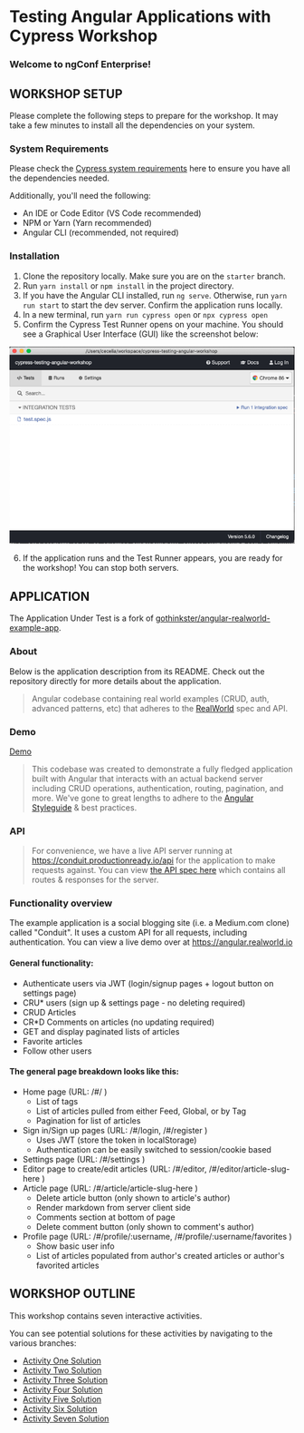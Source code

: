 # Testing Angular Applications with Cypress Workshop

### Welcome to ngConf Enterprise!

## WORKSHOP SETUP

Please complete the following steps to prepare for the workshop. It may take a few minutes to install all the dependencies on your system.

### System Requirements

Please check the [Cypress system requirements](https://docs.cypress.io/guides/getting-started/installing-cypress.html#System-requirements) here to ensure you have all the dependencies needed.

Additionally, you'll need the following:

- An IDE or Code Editor (VS Code recommended)
- NPM or Yarn (Yarn recommended)
- Angular CLI (recommended, not required)

### Installation

1. Clone the repository locally. Make sure you are on the `starter` branch.
2. Run `yarn install` or `npm install` in the project directory.
3. If you have the Angular CLI installed, run `ng serve`. Otherwise, run `yarn run start` to start the dev server. Confirm the application runs locally.
4. In a new terminal, run `yarn run cypress open` or `npx cypress open`
5. Confirm the Cypress Test Runner opens on your machine. You should see a Graphical User Interface (GUI) like the screenshot below:

![Cypress Test Runner](TestRunnerGUI.png)

6. If the application runs and the Test Runner appears, you are ready for the workshop! You can stop both servers.

## APPLICATION

The Application Under Test is a fork of [gothinkster/angular-realworld-example-app](https://github.com/gothinkster/angular-realworld-example-app).

### About

Below is the application description from its README. Check out the repository directly for more details about the application.

> Angular codebase containing real world examples (CRUD, auth, advanced patterns, etc) that adheres to the [RealWorld](https://github.com/gothinkster/realworld-example-apps) spec and API.

### Demo

[Demo](https://angular.realworld.io)

> This codebase was created to demonstrate a fully fledged application built with Angular that interacts with an actual backend server including CRUD operations, authentication, routing, pagination, and more. We've gone to great lengths to adhere to the [Angular Styleguide](https://angular.io/styleguide) & best practices.

### API

> For convenience, we have a live API server running at https://conduit.productionready.io/api for the application to make requests against. You can view [the API spec here](https://github.com/GoThinkster/productionready/blob/master/api) which contains all routes & responses for the server.

### Functionality overview

The example application is a social blogging site (i.e. a Medium.com clone) called "Conduit". It uses a custom API for all requests, including authentication. You can view a live demo over at https://angular.realworld.io

#### General functionality:

- Authenticate users via JWT (login/signup pages + logout button on settings page)
- CRU\* users (sign up & settings page - no deleting required)
- CRUD Articles
- CR\*D Comments on articles (no updating required)
- GET and display paginated lists of articles
- Favorite articles
- Follow other users

#### The general page breakdown looks like this:

- Home page (URL: /#/ )
  - List of tags
  - List of articles pulled from either Feed, Global, or by Tag
  - Pagination for list of articles
- Sign in/Sign up pages (URL: /#/login, /#/register )
  - Uses JWT (store the token in localStorage)
  - Authentication can be easily switched to session/cookie based
- Settings page (URL: /#/settings )
- Editor page to create/edit articles (URL: /#/editor, /#/editor/article-slug-here )
- Article page (URL: /#/article/article-slug-here )
  - Delete article button (only shown to article's author)
  - Render markdown from server client side
  - Comments section at bottom of page
  - Delete comment button (only shown to comment's author)
- Profile page (URL: /#/profile/:username, /#/profile/:username/favorites )
  - Show basic user info
  - List of articles populated from author's created articles or author's favorited articles

## WORKSHOP OUTLINE

This workshop contains seven interactive activities.

You can see potential solutions for these activities by navigating to the various branches:

- [Activity One Solution](https://github.com/CypressCecelia/cypress-testing-angular-workshop/tree/activity-one)
- [Activity Two Solution](https://github.com/CypressCecelia/cypress-testing-angular-workshop/tree/activity-two)
- [Activity Three Solution](https://github.com/CypressCecelia/cypress-testing-angular-workshop/tree/activity-three)
- [Activity Four Solution](https://github.com/CypressCecelia/cypress-testing-angular-workshop/tree/activity-four)
- [Activity Five Solution](https://github.com/CypressCecelia/cypress-testing-angular-workshop/tree/activity-five)
- [Activity Six Solution](https://github.com/CypressCecelia/cypress-testing-angular-workshop/tree/activity-six)
- [Activity Seven Solution](https://github.com/CypressCecelia/cypress-testing-angular-workshop/tree/activity-seven)

